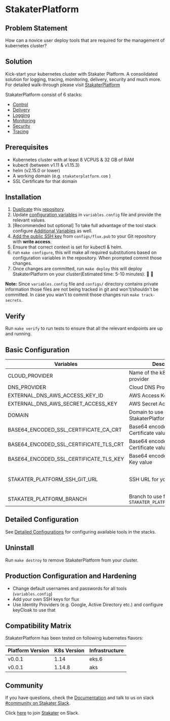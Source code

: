 # StakaterPlatform

## Problem Statement

How can a novice user deploy tools that are required for the management of kubernetes cluster?

## Solution

Kick-start your kubernetes cluster with Stakater Platform. A consolidated solution for logging, tracing, monitoring, delivery, security and much more. 
For detailed walk-through please visit [StakaterPlatform](https://playbook.stakater.com/content/stacks/stakaterplatform.html)

StakaterPlatform consist of 6 stacks:
- [Control](https://playbook.stakater.com/content/stacks/control.html)
- [Delivery](https://playbook.stakater.com/content/stacks/delivery.html)
- [Logging](https://playbook.stakater.com/content/stacks/logging.html)
- [Monitoring](https://playbook.stakater.com/content/stacks/monitoring.html)
- [Security](https://playbook.stakater.com/content/stacks/security.html)
- [Tracing](https://playbook.stakater.com/content/stacks/tracing.html)


## Prerequisites

- Kubernetes cluster with at least 8 VCPUS & 32 GB of RAM
- kubectl (between v1.11 & v1.15.3)
- helm (v2.15.0 or lower)
- A working domain (e.g. `stakaterplatform.com` ) 
- SSL Certificate for that domain

## Installation

1. [Duplicate](https://help.github.com/en/github/creating-cloning-and-archiving-repositories/duplicating-a-repository#mirroring-a-repository) this [repository](https://github.com/stakater/stakaterplatform).
2. Update [configuration variables](#Basic-Configuration) in `variables.config` file and provide the relevant values.
3. [Recommended but optional] To take full advantage of the tool stack configure [Additional Variables](docs/detailed-config.md) as well.
4. [Add the public SSH key](https://help.github.com/en/github/authenticating-to-github/adding-a-new-ssh-key-to-your-github-account) from `configs/flux.pub` to your Git repository with **write access**.
5. Ensure that correct context is set for kubectl & helm.
6. run `make configure`, this will make all required substitutions based on configuration variables in the repository. When prompted commit those changes.
7. Once changes are committed, run `make deploy` this will deploy StakaterPlatform on your cluster(Estimated time: 5-10 minutes). :confetti_ball: :confetti_ball:

**Note:** Since `variables.config` file and `configs/` directory contains private information those files are not being
 tracked in git and won't/shouldn't be committed. In case you wan't to commit those changes run `make track-secrets`.

## Verify

Run `make verify` to run tests to ensure that all the relevant endpoints are up and running.

## Basic Configuration
| Variables | Description | Default |  
|---|---|---|
| CLOUD_PROVIDER | Name of the k8s cloud provider | `nil` <br> (`aws` \| `azure`) |
| DNS_PROVIDER | Cloud DNS Provider | `aws` (Route53) |
| EXTERNAL_DNS_AWS_ACCESS_KEY_ID | AWS Access Key Id | `nil` |
| EXTERNAL_DNS_AWS_SECRET_ACCESS_KEY | AWS Secret Access Key | `nil` |
| DOMAIN | Domain to use for StakaterPlatform | `nil` |
| BASE64_ENCODED_SSL_CERTIFICATE_CA_CRT | Base64 encoded Intermediate Certificate value | `nil` |
| BASE64_ENCODED_SSL_CERTIFICATE_TLS_CRT | Base64 encoded Server Certificate value |`nil` |
| BASE64_ENCODED_SSL_CERTIFICATE_TLS_KEY | Base64 encoded Certificate Key value |`nil` |
| STAKATER_PLATFORM_SSH_GIT_URL | SSH URL for your Github repo. | `nil`<br>(e.g `git@github.com/stakater/StakaterPlatform.git`. Notice `:` is replaced with `/` in the URL ) |
| STAKATER_PLATFORM_BRANCH | Branch to use for `STAKATER_PLATFORM_SSH_GIT_URL` | `master` |

## Detailed Configuration

See [Detailed Configurations](docs/detailed-config.md) for configuring available tools in the stacks. 

## Uninstall

Run `make destroy` to remove StakaterPlatform from your cluster.

## Production Configuration and Hardening

- Change default usernames and passwords for all tools (`variables.config`)
- Add your own SSH keys for flux
- Use Identity Providers (e.g. Google, Active Directory etc.) and configure keyCloak to use that

## Compatibility Matrix

StakaterPlatform has been tested on following kubernetes flavors:

| Platform Version| K8s Version  | Infrastructure |
|---|---|---|
| v0.0.1 | 1.14 | eks.6 |
| v0.0.1 | 1.14.8 | aks |


## Community

If you have questions, check the [Documentation](https://playbook.stakater.com/content/stacks/stakaterplatform.html) and
 talk to us on slack [#community on Stakater Slack](https://stakater.slack.com/messages/community).
 
Click [here](https://slack-inviter.stakater.com) to join [Stakater](https://stakater.com) on Slack.
